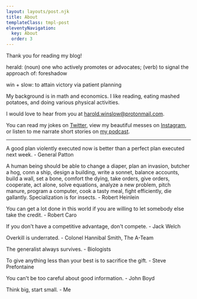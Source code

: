 ```yaml
---
layout: layouts/post.njk
title: About
templateClass: tmpl-post
eleventyNavigation:
  key: About
  order: 3
---
```

Thank you for reading my blog!

herald: (noun) one who actively promotes or advocates; (verb) to signal the approach of: foreshadow

win + slow: to attain victory via patient planning

My background is in math and economics. I like reading, eating mashed potatoes, and doing various physical activities. 

I would love to hear from you at harold.winslow@protonmail.com. 

You can read my jokes on [Twitter](https://twitter.com/harold_winslow_), view my beautiful messes on [Instagram](https://www.instagram.com/harold_winslow_/), or listen to me narrate short stories on [my podcast](https://anchor.fm/harold-winslow).

---

A good plan violently executed now is better than a perfect plan executed next week. - General Patton

A human being should be able to change a diaper, plan an invasion, butcher a hog, conn a ship, design a building, write a sonnet, balance accounts, build a wall, set a bone, comfort the dying, take orders, give orders, cooperate, act alone, solve equations, analyze a new problem, pitch manure, program a computer, cook a tasty meal, fight efficiently, die gallantly. Specialization is for insects. - Robert Heinlein

You can get a lot done in this world if you are willing to let somebody else take the credit. - Robert Caro

If you don't have a competitive advantage, don't compete. - Jack Welch

Overkill is underrated. - Colonel Hannibal Smith, The A-Team

The generalist always survives. - Biologists

To give anything less than your best is to sacrifice the gift. - Steve Prefontaine

You can't be too careful about good information. - John Boyd

Think big, start small. - Me

